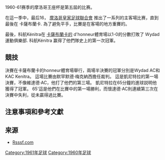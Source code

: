 1960-61赛季的摩洛哥王座杯是第五屆的比赛。

在這一季中，最后16，
[摩洛哥皇家足球聯合會](https://zh.wikipedia.org/wiki/摩洛哥皇家足球協會 "wikilink")
推出了一系列的主客場比赛，直到最後在 卡薩布蘭卡. 為了避免平手，比賽是在客場的地方重賽的。

最後，科航Kénitra在 [卡薩布蘭卡的](../Page/卡萨布兰卡.md "wikilink")
d'honneur體育場以1-0的分數打敗了 Wydad運動俱樂部. 科航Kénitra
赢得了他們隊史上的第一次冠軍。

## 競技

決賽在卡薩布蘭卡的honneur體育場舉行，兩場半決賽的冠軍分別是Wydad AC和KAC Kenitra。
這場比賽由默罕默德·梅克納西擔任裁判。
這是凱尼特拉的第一場決賽，不像維達德·AC，他打了他們的第三場。
凱尼特拉在65分鐘的進球説明他獲得了冠軍。
65'這是他們在比賽中的第一場勝利，而懷達德·AC則連續第三次在決賽中失利，從未贏得過比賽。

## 注意事項和參考文獻

## 来源

  - [Rsssf.com](http://www.rsssf.com/tablesm/maro61.html)

[Category:1961年足球](https://zh.wikipedia.org/wiki/Category:1961年足球 "wikilink")
[Category:1960年足球](https://zh.wikipedia.org/wiki/Category:1960年足球 "wikilink")
